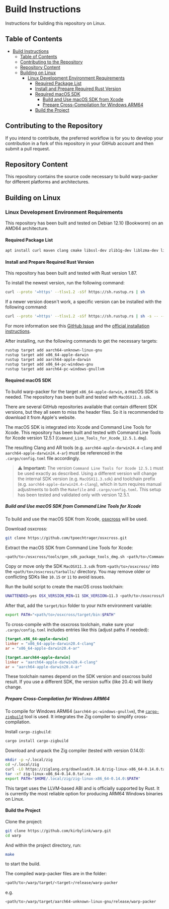 # Build Instructions

Instructions for building this repository on Linux.

## Table of Contents

- [Build Instructions](#build-instructions)
  - [Table of Contents](#table-of-contents)
  - [Contributing to the Repository](#contributing-to-the-repository)
  - [Repository Content](#repository-content)
  - [Building on Linux](#building-on-linux)
    - [Linux Development Environment Requirements](#linux-development-environment-requirements)
      - [Required Package List](#required-package-list)
      - [Install and Prepare Required Rust Version](#install-and-prepare-required-rust-version)
      - [Required macOS SDK](#required-macos-sdk)
        - [Build and Use macOS SDK from Xcode](#build-and-use-macos-sdk-from-xcode)
        - [Prepare Cross-Compilation for Windows ARM64](#prepare-cross-compilation-for-windows-arm64)
      - [Build the Project](#build-the-project)

## Contributing to the Repository

If you intend to contribute, the preferred workflow is for you to develop your contribution in a fork of this repository in your GitHub account and then submit a pull request.

## Repository Content

This repository contains the source code necessary to build warp-packer for different platforms and architectures.

## Building on Linux

### Linux Development Environment Requirements

This repository has been built and tested on Debian 12.10 (Bookworm) on an AMD64 architecture.

#### Required Package List

```bash
apt install curl maven clang cmake libssl-dev zlib1g-dev liblzma-dev libbz2-dev gcc-aarch64-linux-gnu gcc-mingw-w64-x86-64-win32 git llvm lld
```

#### Install and Prepare Required Rust Version

This repository has been built and tested with Rust version 1.87.

To install the newest version, run the following command:

```bash
curl --proto '=https' --tlsv1.2 -sSf https://sh.rustup.rs | sh
```

If a newer version doesn't work, a specific version can be installed with the following command:

```bash
curl --proto '=https' --tlsv1.2 -sSf https://sh.rustup.rs | sh -s -- --default-toolchain=1.87.0
```

For more information see this [GitHub Issue](https://github.com/rust-lang/rustup/issues/2882) and the [official installation instructions](https://rust-lang.github.io/rustup/installation/other.html).

After installing, run the following commands to get the necessary targets:

```bash
rustup target add aarch64-unknown-linux-gnu
rustup target add x86_64-apple-darwin
rustup target add aarch64-apple-darwin
rustup target add x86_64-pc-windows-gnu
rustup target add aarch64-pc-windows-gnullvm
```

#### Required macOS SDK

To build warp-packer for the target `x86_64-apple-darwin`, a macOS SDK is needed. The repository has been built and tested with `MacOSX11.3.sdk`.

There are several GitHub repositories available that contain different SDK versions, but they all seem to miss the header files. So it is recommended to download it from Apple's website.

The macOS SDK is integrated into Xcode and Command Line Tools for Xcode. This repository has been built and tested with Command Line Tools for Xcode version 12.5.1 (`Command_Line_Tools_for_Xcode_12.5.1.dmg`).

The resulting Clang and AR tools (e.g. `aarch64-apple-darwin24.4-clang` and `aarch64-apple-darwin24.4-ar`) must be referenced in the `.cargo/config.toml` file accordingly.

> ⚠️ **Important:** The version `Command Line Tools for Xcode 12.5.1` must be used exactly as described. Using a different version will change the internal SDK version (e.g. `MacOSX11.3.sdk`) and toolchain prefix (e.g. `aarch64-apple-darwin24.4-clang`), which in turn requires manual adjustments to both the `Makefile` and `.cargo/config.toml`. This setup has been tested and validated only with version 12.5.1.

##### Build and Use macOS SDK from Command Line Tools for Xcode

To build and use the macOS SDK from Xcode, [osxcross](https://github.com/tpoechtrager/osxcross) will be used.

Download osxcross:

```bash
git clone https://github.com/tpoechtrager/osxcross.git
```

Extract the macOS SDK from Command Line Tools for Xcode:

```bash
<path/to>/osxcross/tools/gen_sdk_package_tools_dmg.sh <path/to>/Command_Line_Tools_for_Xcode_12.5.1.dmg
```

Copy or move only the SDK `MacOSX11.3.sdk` from `<path/to>/osxcross/` into the `<path/to>/osxcross/tarballs/` directory.
You may remove older or conflicting SDKs like `10.15` or `11` to avoid issues.

Run the build script to create the macOS cross toolchain:

```bash
UNATTENDED=yes OSX_VERSION_MIN=11 SDK_VERSION=11.3 <path/to>/osxcross/build.sh
```

After that, add the `target/bin` folder to your `PATH` environment variable:

```bash
export PATH="<path/to>/osxcross/target/bin:$PATH"
```

To cross-compile with the osxcross toolchain, make sure your `.cargo/config.toml` includes entries like this (adjust paths if needed):

```toml
[target.x86_64-apple-darwin]
linker = "x86_64-apple-darwin20.4-clang"
ar = "x86_64-apple-darwin20.4-ar"

[target.aarch64-apple-darwin]
linker = "aarch64-apple-darwin20.4-clang"
ar = "aarch64-apple-darwin20.4-ar"
```

These toolchain names depend on the SDK version and osxcross build result. If you use a different SDK, the version suffix (like 20.4) will likely change.

##### Prepare Cross-Compilation for Windows ARM64

To compile for Windows ARM64 (`aarch64-pc-windows-gnullvm`), the [`cargo-zigbuild`](https://github.com/messense/cargo-zigbuild) tool is used. It integrates the Zig compiler to simplify cross-compilation.

Install `cargo-zigbuild`:

```bash
cargo install cargo-zigbuild
```

Download and unpack the Zig compiler (tested with version 0.14.0):

```bash
mkdir -p ~/.local/zig
cd ~/.local/zig
curl -LO https://ziglang.org/download/0.14.0/zig-linux-x86_64-0.14.0.tar.xz
tar -xf zig-linux-x86_64-0.14.0.tar.xz
export PATH="$HOME/.local/zig/zig-linux-x86_64-0.14.0:$PATH"
```

This target uses the LLVM-based ABI and is officially supported by Rust. It is currently the most reliable option for producing ARM64 Windows binaries on Linux.

#### Build the Project

Clone the project:

```bash
git clone https://github.com/kirbylink/warp.git
cd warp
```

And within the project directory, run:

```bash
make
```

to start the build.

The compiled warp-packer files are in the folder:

```bash
<path/to>/warp/target/<target>/release/warp-packer
```

e.g.

```bash
<path/to>/warp/target/aarch64-unknown-linux-gnu/release/warp-packer
```
